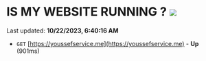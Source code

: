 # IS MY WEBSITE RUNNING ? [![](https://img.shields.io/static/v1?label=Sponsor&message=%E2%9D%A4&logo=GitHub&color=%23fe8e86)](https://github.com/sponsors/<username>)

Last updated: **10/22/2023, 6:40:16 AM**

- `GET` [https://youssefservice.me](https://youssefservice.me) - **Up** (901ms)
